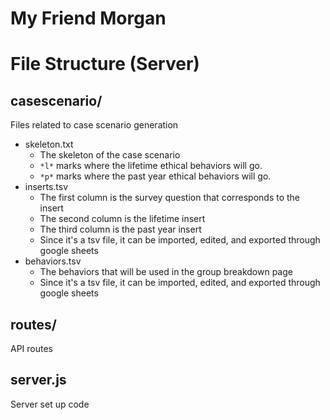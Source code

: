 # My Friend Morgan
# **File Structure (Server)**

## casescenario/
Files related to case scenario generation
- skeleton.txt
  - The skeleton of the case scenario
  - ```*l*``` marks where the lifetime ethical behaviors will go.
  - ```*p*``` marks where the past year ethical behaviors will go.
- inserts.tsv
  - The first column is the survey question that corresponds to the insert
  - The second column is the lifetime insert
  - The third column is the past year insert
  - Since it's a tsv file, it can be imported, edited, and exported through google sheets
- behaviors.tsv
  - The behaviors that will be used in the group breakdown page
  - Since it's a tsv file, it can be imported, edited, and exported through google sheets

## routes/
API routes

## server.js
Server set up code